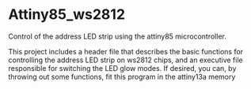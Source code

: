 # Attiny85_ws2812
Control of the address LED strip using the attiny85 microcontroller.

This project includes a header file that describes the basic functions for controlling the address LED strip on ws2812 chips, and an executive file responsible for switching the LED glow modes. If desired, you can, by throwing out some functions, fit this program in the attiny13a memory
